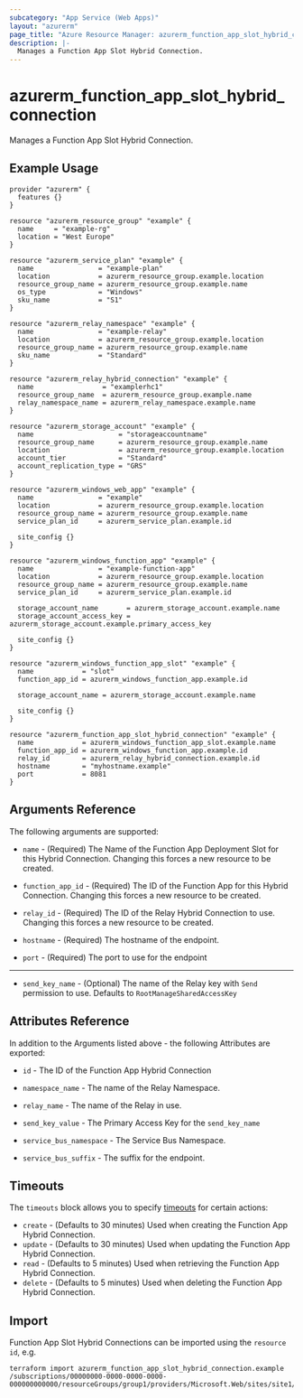 ```yaml
---
subcategory: "App Service (Web Apps)"
layout: "azurerm"
page_title: "Azure Resource Manager: azurerm_function_app_slot_hybrid_connection"
description: |-
  Manages a Function App Slot Hybrid Connection.
---
```


# azurerm_function_app_slot_hybrid_connection

Manages a Function App Slot Hybrid Connection.

## Example Usage

```hcl
provider "azurerm" {
  features {}
}

resource "azurerm_resource_group" "example" {
  name     = "example-rg"
  location = "West Europe"
}

resource "azurerm_service_plan" "example" {
  name                = "example-plan"
  location            = azurerm_resource_group.example.location
  resource_group_name = azurerm_resource_group.example.name
  os_type             = "Windows"
  sku_name            = "S1"
}

resource "azurerm_relay_namespace" "example" {
  name                = "example-relay"
  location            = azurerm_resource_group.example.location
  resource_group_name = azurerm_resource_group.example.name
  sku_name            = "Standard"
}

resource "azurerm_relay_hybrid_connection" "example" {
  name                 = "examplerhc1"
  resource_group_name  = azurerm_resource_group.example.name
  relay_namespace_name = azurerm_relay_namespace.example.name
}

resource "azurerm_storage_account" "example" {
  name                     = "storageaccountname"
  resource_group_name      = azurerm_resource_group.example.name
  location                 = azurerm_resource_group.example.location
  account_tier             = "Standard"
  account_replication_type = "GRS"
}

resource "azurerm_windows_web_app" "example" {
  name                = "example"
  location            = azurerm_resource_group.example.location
  resource_group_name = azurerm_resource_group.example.name
  service_plan_id     = azurerm_service_plan.example.id

  site_config {}
}

resource "azurerm_windows_function_app" "example" {
  name                = "example-function-app"
  location            = azurerm_resource_group.example.location
  resource_group_name = azurerm_resource_group.example.name
  service_plan_id     = azurerm_service_plan.example.id

  storage_account_name       = azurerm_storage_account.example.name
  storage_account_access_key = azurerm_storage_account.example.primary_access_key

  site_config {}
}

resource "azurerm_windows_function_app_slot" "example" {
  name            = "slot"
  function_app_id = azurerm_windows_function_app.example.id

  storage_account_name = azurerm_storage_account.example.name

  site_config {}
}

resource "azurerm_function_app_slot_hybrid_connection" "example" {
  name            = azurerm_windows_function_app_slot.example.name
  function_app_id = azurerm_windows_function_app.example.id
  relay_id        = azurerm_relay_hybrid_connection.example.id
  hostname        = "myhostname.example"
  port            = 8081
}
```

## Arguments Reference

The following arguments are supported:

* `name` - (Required) The Name of the Function App Deployment Slot for this Hybrid Connection. Changing this forces a new resource to be created.

* `function_app_id` - (Required) The ID of the Function App for this Hybrid Connection. Changing this forces a new resource to be created.

* `relay_id` - (Required) The ID of the Relay Hybrid Connection to use. Changing this forces a new resource to be created.

* `hostname` - (Required) The hostname of the endpoint.

* `port` - (Required) The port to use for the endpoint

---

* `send_key_name` - (Optional) The name of the Relay key with `Send` permission to use. Defaults to `RootManageSharedAccessKey`

## Attributes Reference

In addition to the Arguments listed above - the following Attributes are exported:

* `id` - The ID of the Function App Hybrid Connection

* `namespace_name` - The name of the Relay Namespace.

* `relay_name` - The name of the Relay in use.

* `send_key_value` - The Primary Access Key for the `send_key_name`

* `service_bus_namespace` - The Service Bus Namespace.

* `service_bus_suffix` - The suffix for the endpoint.

## Timeouts

The `timeouts` block allows you to specify [timeouts](https://www.terraform.io/language/resources/syntax#operation-timeouts) for certain actions:

* `create` - (Defaults to 30 minutes) Used when creating the Function App Hybrid Connection.
* `update` - (Defaults to 30 minutes) Used when updating the Function App Hybrid Connection.
* `read` - (Defaults to 5 minutes) Used when retrieving the Function App Hybrid Connection.
* `delete` - (Defaults to 5 minutes) Used when deleting the Function App Hybrid Connection.

## Import

Function App Slot Hybrid Connections can be imported using the `resource id`, e.g.

```shell
terraform import azurerm_function_app_slot_hybrid_connection.example /subscriptions/00000000-0000-0000-0000-000000000000/resourceGroups/group1/providers/Microsoft.Web/sites/site1/slots/slot1/hybridConnectionNamespaces/relay1/relays/hybridConnection1
```
